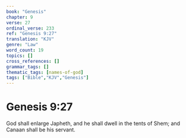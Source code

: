 ```yaml
---
book: "Genesis"
chapter: 9
verse: 27
ordinal_verse: 233
ref: "Genesis 9:27"
translation: "KJV"
genre: "Law"
word_count: 19
topics: []
cross_references: []
grammar_tags: []
thematic_tags: [names-of-god]
tags: ["Bible","KJV","Genesis"]
---
```


# Genesis 9:27

God shall enlarge Japheth, and he shall dwell in the tents of Shem; and Canaan shall be his servant.
